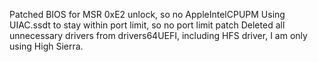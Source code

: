 Patched BIOS for MSR 0xE2 unlock, so no AppleIntelCPUPM
Using UIAC.ssdt to stay within port limit, so no port limit patch
Deleted all unnecessary drivers from drivers64UEFI, including HFS driver, I am only using High Sierra.
